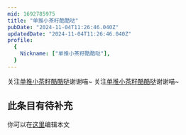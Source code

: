 ```yaml
---
mid: 1692785975
title: "单推小茶籽酷酷哒"
pubDate: "2024-11-04T11:26:46.040Z"
updatedDate: "2024-11-04T11:26:46.040Z"
profile:
  {
    Nickname: ["单推小茶籽酷酷哒"],
  }
---
```


关注[单推小茶籽酷酷哒](https://space.bilibili.com/1692785975)谢谢喵~ 关注[单推小茶籽酷酷哒](https://space.bilibili.com/1692785975)谢谢喵~

## 此条目有待补充
你可以在[这里](https://github.com/Yuhanawa/VTuber.ICU-Content/edit/master/v/单推小茶籽酷酷哒/index.md)编辑本文
